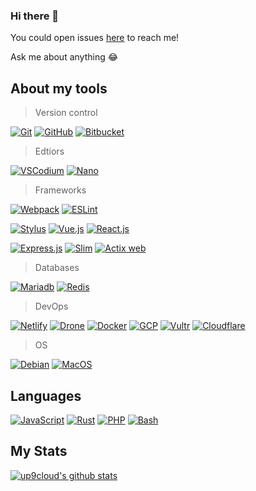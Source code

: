 ### Hi there 👋

<!-- TODO: [![Blog](https://img.shields.io/website?color=&up_message=&url=)](https://) -->

You could open issues [here](https://github.com/up9cloud/up9cloud/issues) to reach me!

Ask me about anything 😂

## About my tools

> Version control

[![Git](https://img.shields.io/badge/-Git-%23ffffff?logo=git)](https://git-scm.com)
[![GitHub](https://img.shields.io/badge/-GitHub-%23ffffff?logo=github&logoColor=%23181717)](https://github.com/up9cloud)
[![Bitbucket](https://img.shields.io/badge/-Bitbucket-%23ffffff?logo=Bitbucket&logoColor=%230052CC)](https://bitbucket.org)

> Edtiors

[![VSCodium](https://img.shields.io/badge/-VSCodium-%23ffffff?logoColor=%2396d768)](https://vscodium.com)
[![Nano](https://img.shields.io/badge/-Nano-%23ffffff?logoColor=%23832bf5)](https://www.nano-editor.org)

> Frameworks

[![Webpack](https://img.shields.io/badge/-Webpack-%23ffffff?logo=Webpack)](https://webpack.js.org)
[![ESLint](https://img.shields.io/badge/-ESLint-%23ffffff?logo=ESLint&logoColor=%234B32C3)](https://eslint.org)

[![Stylus](https://img.shields.io/badge/-Stylus-%23ffffff?logo=Stylus&logoColor=%23333333)](https://stylus-lang.com)
[![Vue.js](https://img.shields.io/badge/-Vue.js-%23ffffff?logo=Vue.js)](https://vuejs.org)
[![React.js](https://img.shields.io/badge/-React.js-%23ffffff?logo=React)](https://reactjs.org/)

[![Express.js](https://img.shields.io/badge/-Express.js-%23ffffff?logo=JavaScript&logoColor=%23F7DF1E)](https://expressjs.com)
[![Slim](https://img.shields.io/badge/-Slim-%23ffffff?logo=PHP&logoColor=%23777BB4)](https://www.slimframework.com)
[![Actix web](https://img.shields.io/badge/-Actix%20web-%23ffffff?logo=Rust&logoColor=%23686766)](https://actix.rs)

> Databases

[![Mariadb](https://img.shields.io/badge/-Mariadb-%23ffffff?logo=Mariadb&logoColor=%23003545)](https://mariadb.org/)
[![Redis](https://img.shields.io/badge/-Redis-%23ffffff?logo=Redis&logoColor=%23DC382D)](https://redis.io)

> DevOps

[![Netlify](https://img.shields.io/badge/-Netlify-%23ffffff?logo=netlify&logoColor=00C7B7)](https://www.netlify.com)
[![Drone](https://img.shields.io/badge/-Drone%20CI-%23ffffff?logo=Drone&logoColor=%23212121)](https://www.drone.io)
[![Docker](https://img.shields.io/badge/-Docker-%23ffffff?logo=Docker&logoColor=%232496ED)](https://www.docker.com)
[![GCP](https://img.shields.io/badge/-GCP-%23ffffff?logo=Google%20Cloud&logoColor=%234285F4)](https://cloud.google.com)
[![Vultr](https://img.shields.io/badge/-Vultr-%23ffffff?logo=Vultr&logoColor=%23007BFC)](https://www.vultr.com)
[![Cloudflare](https://img.shields.io/badge/-Cloudflare-%23ffffff?logo=Cloudflare&logoColor=%23F38020)](https://www.cloudflare.com)

> OS

[![Debian](https://img.shields.io/badge/-Debian-%23ffffff?logo=Debian&logoColor=%23A81D33)](https://www.debian.org)
[![MacOS](https://img.shields.io/badge/-MacOS-%23ffffff?logo=apple&logoColor=%23999999)](https://www.apple.com/macbook-pro-13)

## Languages

[![JavaScript](https://img.shields.io/badge/-JavaScript-%23ffffff?logo=JavaScript&logoColor=%23F7DF1E)](https://developer.mozilla.org/en-US/docs/Web/JavaScript)
[![Rust](https://img.shields.io/badge/-Rust-%23ffffff?logo=Rust&logoColor=%23000000)](https://www.rust-lang.org)
[![PHP](https://img.shields.io/badge/-PHP-%23ffffff?logo=PHP&logoColor=%23777BB4)](https://www.php.net)
[![Bash](https://img.shields.io/badge/-Bash-%23ffffff?logo=gnu%20bash&logoColor=%234EAA25)](https://www.gnu.org/software/bash)
<!-- [![V](https://img.shields.io/badge/-V-%23ffffff?logo=v&logoColor=%235D87BF)](https://vlang.io) -->
<!-- [![Go](https://img.shields.io/badge/-Go-%23ffffff?logo=go&logoColor=%2300ADD8)](https://golang.org) -->

## My Stats

[![up9cloud's github stats](https://github-readme-stats.vercel.app/api?username=up9cloud&show_icons=true)](https://github.com/up9cloud)

<!-- TODO: ![visitors]() -->

